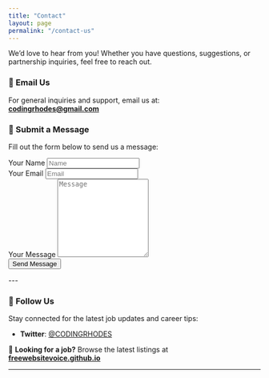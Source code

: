 ```yaml
---
title: "Contact"
layout: page
permalink: "/contact-us"
---
```


We’d love to hear from you! Whether you have questions, suggestions, or partnership inquiries, feel free to reach out.  

### 📧 Email Us  
For general inquiries and support, email us at:  
**[codingrhodes@gmail.com](mailto:codingrhodes@gmail.com)**  

### 📝 Submit a Message  
Fill out the form below to send us a message:  

  <form class="form" action="{% if site.contact.email %}https://formspree.io/{{site.contact.email}}{% else %}https://formspree.io/f/mvgzqzzn{% endif %}" method="POST">
    <div class="form__group">
      <label class="form__label screen-reader-text" for="form-name">Your Name</label>
      <input class="form__input" id="form-name" type="text" name="name" placeholder="Name" required>
    </div>
    <div class="form__group">
      <label class="form__label screen-reader-text" for="form-email">Your Email</label>
      <input class="form__input" id="form-email" type="email" name="_replyto" placeholder="Email" required>
    </div>
    <div class="form__group">
      <label class="form__label screen-reader-text" for="form-text">Your Message</label>
      <textarea class="form__input" id="form-text" name="text" rows="10" placeholder="Message" required></textarea>
    </div>
    <div class="form__group">
      <button class="button button--dark" type="submit">Send Message</button>
    </div>
  </form>
---

### 📍 Follow Us  
Stay connected for the latest job updates and career tips:  
- **Twitter**: [@CODINGRHODES](https://twitter.com/CODINGRHODES)  

📌 **Looking for a job?** Browse the latest listings at **[freewebsitevoice.github.io](https://freewebsitevoice.github.io/)**  

---